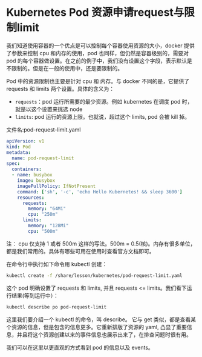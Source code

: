 # Kubernetes Pod 资源申请request与限制limit 

我们知道使用容器的一个优点是可以控制每个容器使用资源的大小，docker 提供了参数来控制 cpu 和内存的使用，pod 也同样，但仍然是容器级别的，需要对 pod 的每个容器做设置。在之前的例子中，我们没有设置这个字段，表示默认是不限制的。但是在一般的使用中，还是要限制的。



Pod 中的资源限制也主要是针对 cpu 和 内存。与 docker 不同的是，它提供了 requests 和 limits 两个设置。具体的含义为：

- `requests`：pod 运行所需要的最少资源。例如 kubernetes 在调度 pod 时，就是以这个设置来挑选 node
- `limits`: pod 运行的资源上限。也就说，超过这个 limits, pod 会被 kill 掉。

文件名:pod-request-limit.yaml

```yaml
apiVersion: v1
kind: Pod
metadata:
  name: pod-request-limit
spec:
  containers:
  - name: busybox
    image: busybox
    imagePullPolicy: IfNotPresent
    command: ['sh', '-c', 'echo Hello Kubernetes! && sleep 3600']
    resources:
      requests:
        memory: "64Mi"
        cpu: "250m"
      limits:
        memory: "128Mi"
        cpu: "500m"
```

注： cpu 仅支持 1 或者 500m 这样的写法。500m = 0.5(核)。内存有很多单位，都是我们常用的。具体有哪些可用在使用时查看官方文档即可。

在命令行中执行如下命令用 kubectl 创建：

```bash
kubectl create -f /share/lesson/kubernetes/pod-request-limit.yaml
```

这个 pod 明确设置了 requests 和 limits, 并且 requests <= limits。我们看下运行结果(等到运行中）：

```bash
kubectl describe po pod-request-limit
```

这里我们要介绍一个 kubectl 的命令，叫 describe。 它与 get 类似，都是查看某个资源的信息，但是包含的信息更多。它重新排版了资源的 yaml, 凸显了重要信息，并且将这个资源创建以来的事件信息也展示出来了，在排查问题时很有用。

我们可以在这里以更直观的方式看到 pod 的信息以及 events。